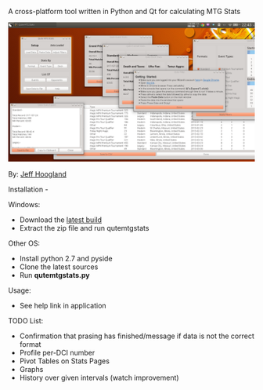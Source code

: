A cross-platform tool written in Python and Qt for calculating MTG Stats

![alt text](https://raw.githubusercontent.com/JeffHoogland/qutemtgstats/master/Screenshots/QuteExpanded.png "Qute MTG Stats") 

By: [Jeff Hoogland](http://www.jeffhoogland.com/)

Installation -

Windows:
- Download the [latest build](https://github.com/JeffHoogland/qutemtgstats/blob/master/build/qutemtgstats-windows.zip?raw=true)
- Extract the zip file and run qutemtgstats

Other OS:
- Install python 2.7 and pyside
- Clone the latest sources
- Run **qutemtgstats.py**

Usage:
- See help link in application

TODO List:

- Confirmation that prasing has finished/message if data is not the correct format
- Profile per-DCI number
- Pivot Tables on Stats Pages
- Graphs
- History over given intervals (watch improvement)
